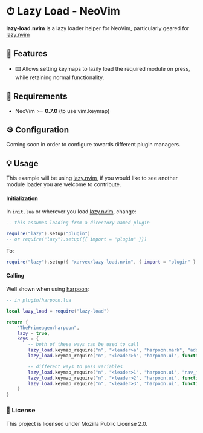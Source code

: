 # ⏱ Lazy Load - NeoVim

**lazy-load.nvim** is a lazy loader helper for NeoVim, particularly geared for
[lazy.nvim](https://github.com/folke/lazy.nvim)


## 🔱 Features

- ⌨️ Allows setting keymaps to lazily load the required module on press,
while retaining normal functionality.


## 🔧 Requirements

- NeoVim >= **0.7.0** (to use vim.keymap)


## ⚙️ Configuration

Coming soon in order to configure towards different plugin managers.


## 💡 Usage

This example will be using [lazy.nvim](https://github.com/folke/lazy.nvim),
if you would like to see another module loader you are welcome to contribute.

#### Initialization

In `init.lua` or wherever you load
[lazy.nvim](https://github.com/folke/lazy.nvim), change:

```lua
-- this assumes loading from a directory named plugin

require("lazy").setup("plugin")
-- or require("lazy").setup({{ import = "plugin" }})
```

To:

```lua
require("lazy").setup({ "xarvex/lazy-load.nvim", { import = "plugin" } })
```


#### Calling

Well shown when using [harpoon](https://github.com/ThePrimeagen/harpoon):

```lua
-- in plugin/harpoon.lua

local lazy_load = require("lazy-load")

return {
    "ThePrimeagen/harpoon",
    lazy = true,
    keys = {
        -- both of these ways can be used to call
        lazy_load.keymap_require("n", "<leader>a", "harpoon.mark", "add_file"),
        lazy_load.keymap_require("n", "<leader>h", "harpoon.ui", function(ui) ui.toggle_quick_menu() end),

        -- different ways to pass variables
        lazy_load.keymap_require("n", "<leader>1", "harpoon.ui", "nav_file", 1),
        lazy_load.keymap_require("n", "<leader>2", "harpoon.ui", function(ui) ui.nav_file(2) end),
        lazy_load.keymap_require("n", "<leader>3", "harpoon.ui", function(ui, num) ui.nav_file(num) end, 3),
    }
}
```


### 📃 License

This project is licensed under Mozilla Public License 2.0.
